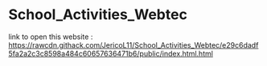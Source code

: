 # School_Activities_Webtec
link to open this website : https://rawcdn.githack.com/JericoL11/School_Activities_Webtec/e29c6dadf5fa2a2c3c8598a484c60657636471b6/public/index.html.html
